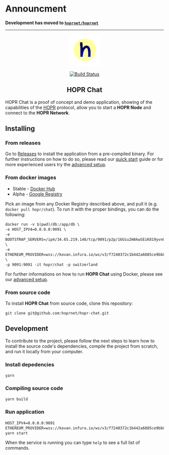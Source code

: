 # Announcment

**Development has moved to [`hoprnet/hoprnet`](https://github.com/hoprnet/hoprnet)**

---
<p align="center"><a href="https://hoprnet.org" target="_blank" rel="noopener noreferrer"><img width="100" src="https://github.com/hoprnet/hopr-assets/blob/master/v1/logo/hopr_logo_padded.png?raw=true" alt="HOPR Logo"></a></p>
<p align="center">
  <a href="https://github.com/hoprnet/hopr-core/actions?query=workflow%3A%22Node.js+CI%22"><img src="https://github.com/hoprnet/hopr-chat/workflows/Node.js%20CI/badge.svg" alt="Build Status"></a>
</p>
<h2 align="center">HOPR Chat</h2>

HOPR Chat is a proof of concept and demo application, showing of the
capabilities of the [HOPR](https://github.com/hoprnet/hopr-core) protocol, allow you to start a **HOPR Node** and connect to the **HOPR Network**.

## Installing

### From releases

Go to [Releases](https://github.com/hoprnet/hopr-chat/releases) to install the application from a pre-compiled binary. For further instructions on how to do so, please read our [quick start](https://docs.hoprnet.org/home/getting-started/hopr-chat/quickstart) guide or for more experienced users try the [advanced setup](https://docs.hoprnet.org/home/getting-started/hopr-chat/setup).

### From docker images

- Stable - [Docker Hub](https://hub.docker.com/r/hopr/chat)
- Alpha - [Google Registry](https://gcr.io/hoprassociation/hopr-chat)

Pick an image from any Docker Registry described above, and pull it (e.g. `docker pull hopr/chat`). To run it with the proper bindings, you can do the following:

```
docker run -v $(pwd)/db:/app/db \
-e HOST_IPV4=0.0.0.0:9091 \
-e BOOTSTRAP_SERVERS=/ip4/34.65.219.148/tcp/9091/p2p/16Uiu2HAkwSEiK819yvnG84pNFsqXkpFX4uiCaNSwADnmYeAfctRn,/ip4/34.65.148.229/tcp/9091/p2p/16Uiu2HAmRsp3VBLcyPfTBkJYEwS47bewxWqqm4sEpJEtPBLeV93n \
-e ETHEREUM_PROVIDER=wss://kovan.infura.io/ws/v3/f7240372c1b442a6885ce9bb825ebc36 \
-p 9091:9091 -it hopr/chat -p switzerland
```

For further informations on how to run **HOPR Chat** using Docker, please see our [advanced setup](https://docs.hoprnet.org/home/getting-started/hopr-chat/setup).

### From source code

To install **HOPR Chat** from source code, clone this repository:

```
git clone git@github.com:hoprnet/hopr-chat.git
```

## Development

To contribute to the project, please follow the next steps to learn how to install the source code's dependencies, compile the project from scratch, and run it locally from your computer.

### Install depedencies
```
yarn
```

### Compiling source code
```
yarn build
```

### Run application

```
HOST_IPV4=0.0.0.0:9091
ETHEREUM_PROVIDER=wss://kovan.infura.io/ws/v3/f7240372c1b442a6885ce9bb825ebc36
yarn start
```

When the service is running you can type `help` to see a full list of commands.
